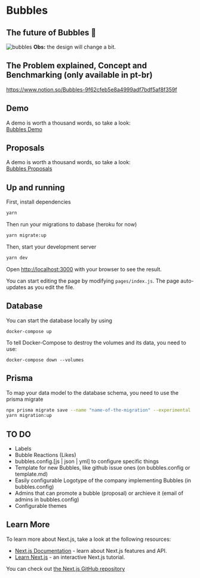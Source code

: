 # Bubbles
## The future of Bubbles 🚀
![bubbles](https://user-images.githubusercontent.com/11022437/98303172-726c6e00-1f9c-11eb-87df-975b23f7526b.gif)
**Obs:** the design will change a bit.

## The Problem explained, Concept and Benchmarking (only available in pt-br)
https://www.notion.so/Bubbles-9f62cfeb5e8a4999adf7bdf5af8f359f

## Demo
A demo is worth a thousand words, so take a look:  
[Bubbles Demo](https://bubbles-demo.vercel.app/)

## Proposals
A demo is worth a thousand words, so take a look:  
[Bubbles Proposals](https://bubbles-proposals.vercel.app/)

## Up and running

First, install dependencies

```bash
yarn
```
Then run your migrations to dabase (heroku for now)

```bash
yarn migrate:up
```
Then, start your development server

```bash
yarn dev
```

Open [http://localhost:3000](http://localhost:3000) with your browser to see the result.

You can start editing the page by modifying `pages/index.js`. The page auto-updates as you edit the file.

## Database
You can start the database locally by using
```
docker-compose up
```
To tell Docker-Compose to destroy the volumes and its data, you need to use:
```
docker-compose down --volumes
```

## Prisma
To map your data model to the database schema, you need to use the prisma migrate
```bash
npx prisma migrate save --name "name-of-the-migration" --experimental
yarn migration:up
```

## TO DO
- Labels
- Bubble Reactions (Likes)
- bubbles.config.[js | json | yml] to configure specific things
- Template for new Bubbles, like github issue ones (on bubbles.config or template.md)
- Easily configurable Logotype of the company implementing Bubbles (in bubbles.config)
- Admins that can promote a bubble (proposal) or archieve it (email of admins in bubbles.config)
- Configurable themes

## Learn More

To learn more about Next.js, take a look at the following resources:

- [Next.js Documentation](https://nextjs.org/docs) - learn about Next.js features and API.
- [Learn Next.js](https://nextjs.org/learn) - an interactive Next.js tutorial.

You can check out [the Next.js GitHub repository](https://github.com/vercel/next.js/)
